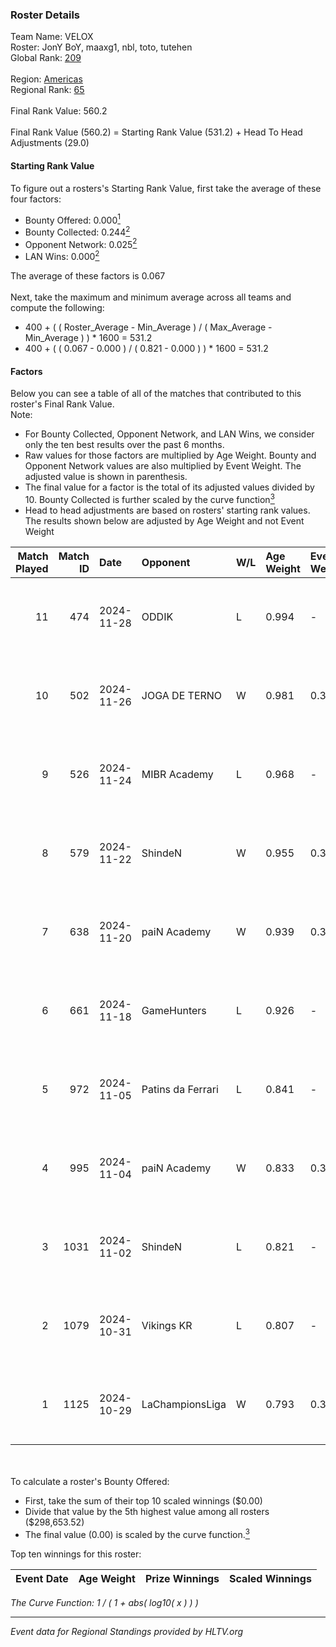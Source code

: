 ### Roster Details<br />
Team Name: VELOX<br />
Roster: JonY BoY, maaxg1, nbl, toto, tutehen<br />
Global Rank: [209](../../standings_global_2024_12_31.md)<br />
<br />
Region: [Americas]( ../../standings_americas_2024_12_31.md)<br />
Regional Rank: [65]( ../../standings_americas_2024_12_31.md)<br />
<br />
Final Rank Value:  560.2<br />
<br />
Final Rank Value (560.2) = Starting Rank Value (531.2) + Head To Head Adjustments (29.0)<br />

#### Starting Rank Value<br />
To figure out a rosters's Starting Rank Value, first take the average of these four factors:<br />
- Bounty Offered: 0.000[<sup>1</sup>](#table2)
- Bounty Collected: 0.244[<sup>2</sup>](#table1)
- Opponent Network: 0.025[<sup>2</sup>](#table1)
- LAN Wins: 0.000[<sup>2</sup>](#table1)

The average of these factors is 0.067<br />
<br />
Next, take the maximum and minimum average across all teams and compute the following:<br />
- 400 + ( ( Roster_Average - Min_Average ) / ( Max_Average - Min_Average ) ) * 1600 = 531.2
- 400 + ( ( 0.067 - 0.000 ) / ( 0.821 - 0.000 ) ) * 1600 = 531.2


#### Factors<br />
Below you can see a table of all of the matches that contributed to this roster's Final Rank Value.<br />
Note:<br />

- For Bounty Collected, Opponent Network, and LAN Wins, we consider only the ten best results over the past 6 months.
- Raw values for those factors are multiplied by Age Weight. Bounty and Opponent Network values are also multiplied by Event Weight. The adjusted value is shown in parenthesis.
- The final value for a factor is the total of its adjusted values divided by 10. Bounty Collected is further scaled by the curve function[<sup>3</sup>](#curveFunction)
- Head to head adjustments are based on rosters' starting rank values. The results shown below are adjusted by Age Weight and not Event Weight
<span id="table1"></span><br />


| Match Played | Match ID | Date       | Opponent          | W/L | Age Weight | Event Weight | Bounty Collected | Opponent Network | LAN Wins  | H2H Adj. | Roster                               |
| -: | -: | :- | :- | :- | :- | :- | :- | :- | :- | -: | :- |
|           11 |      474 | 2024-11-28 | ODDIK             | L   | 0.994      | -            | -                | -                | -         |    -2.90 | JonY BoY, maaxg1, nbl, toto, tutehen |
|           10 |      502 | 2024-11-26 | JOGA DE TERNO     | W   | 0.981      | 0.371        | 0.000 (0.000)    | 0.151 (0.055)    | 0 (0.000) |    17.22 | JonY BoY, maaxg1, nbl, toto, tutehen |
|            9 |      526 | 2024-11-24 | MIBR Academy      | L   | 0.968      | -            | -                | -                | -         |   -10.46 | JonY BoY, maaxg1, nbl, toto, tutehen |
|            8 |      579 | 2024-11-22 | ShindeN           | W   | 0.955      | 0.371        | 0.015 (0.005)    | 0.241 (0.085)    | 0 (0.000) |    21.84 | JonY BoY, maaxg1, nbl, toto, tutehen |
|            7 |      638 | 2024-11-20 | paiN Academy      | W   | 0.939      | 0.371        | 0.000 (0.000)    | 0.117 (0.041)    | 0 (0.000) |     9.09 | JonY BoY, maaxg1, nbl, toto, tutehen |
|            6 |      661 | 2024-11-18 | GameHunters       | L   | 0.926      | -            | -                | -                | -         |    -7.46 | JonY BoY, maaxg1, nbl, toto, tutehen |
|            5 |      972 | 2024-11-05 | Patins da Ferrari | L   | 0.841      | -            | -                | -                | -         |    -8.78 | JonY BoY, maaxg1, nbl, toto, tutehen |
|            4 |      995 | 2024-11-04 | paiN Academy      | W   | 0.833      | 0.371        | 0.000 (0.000)    | 0.117 (0.036)    | 0 (0.000) |     8.25 | JonY BoY, maaxg1, nbl, toto, tutehen |
|            3 |     1031 | 2024-11-02 | ShindeN           | L   | 0.821      | -            | -                | -                | -         |    -6.39 | JonY BoY, maaxg1, nbl, toto, tutehen |
|            2 |     1079 | 2024-10-31 | Vikings KR        | L   | 0.807      | -            | -                | -                | -         |    -7.01 | JonY BoY, maaxg1, nbl, toto, tutehen |
|            1 |     1125 | 2024-10-29 | LaChampionsLiga   | W   | 0.793      | 0.371        | 0.009 (0.003)    | 0.119 (0.035)    | 0 (0.000) |    15.67 | JonY BoY, maaxg1, nbl, toto, tutehen |

<br />
<span id="table2"></span><br />
To calculate a roster's Bounty Offered:<br />

- First, take the sum of their top 10 scaled winnings ($0.00)
- Divide that value by the 5th highest value among all rosters ($298,653.52)
- The final value (0.00) is scaled by the curve function.[<sup>3</sup>](#curveFunction)

Top ten winnings for this roster:<br />

| Event Date | Age Weight | Prize Winnings | Scaled Winnings |
| :- | -: | :- | :- |


<span id="curveFunction"></span>_The Curve Function: 1 / ( 1 + abs( log10( x ) ) )_<br />

---
_Event data for Regional Standings provided by HLTV.org_<br />
